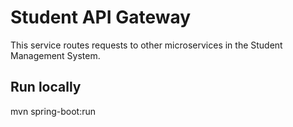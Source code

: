 # Student API Gateway

This service routes requests to other microservices in the Student Management System.

## Run locally
mvn spring-boot:run
